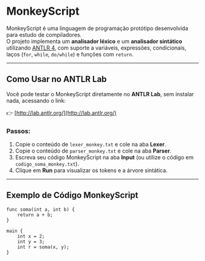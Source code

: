 # MonkeyScript

MonkeyScript é uma linguagem de programação protótipo desenvolvida para estudo de compiladores.  
O projeto implementa um **analisador léxico** e um **analisador sintático** utilizando [ANTLR 4](https://www.antlr.org/), com suporte a variáveis, expressões, condicionais, laços (`for`, `while`, `do/while`) e funções com `return`.

---

## Como Usar no ANTLR Lab

Você pode testar o MonkeyScript diretamente no **ANTLR Lab**, sem instalar nada, acessando o link:

👉 [http://lab.antlr.org/](http://lab.antlr.org/)

### Passos:

1. Copie o conteúdo de `lexer_monkey.txt` e cole na aba **Lexer**.  
2. Copie o conteúdo de `parser_monkey.txt` e cole na aba **Parser**.  
3. Escreva seu código MonkeyScript na aba **Input** (ou utilize o código em `codigo_soma_monkey.txt`).  
4. Clique em **Run** para visualizar os tokens e a árvore sintática.  

---

## Exemplo de Código MonkeyScript

```monkey
func soma(int a, int b) {
    return a + b;
}

main {
    int x = 2;
    int y = 3;
    int r = soma(x, y);
}
